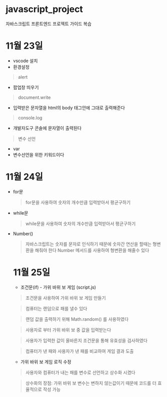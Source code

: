 # javascript_project
자바스크립트 프론트엔드 프로젝트 가이드 복습

# 11월 23일
+ vscode 설치
+ 환경설정

> alert
+ 팝업창 띄우기

> document.write
+ 입력받은 문자열을 html의 body 태그안에 그대로 출력해준다
  
> console.log
+ 개발자도구 콘솔에 문자열이 출력된다

> 변수 선언
+ var
+ 변수선언을 위한 키워드이다


# 11월 24일
+ for문
  > for문을 사용하여 숫자의 개수만큼 입력받아서 평균구하기
+ while문
    > while문을 사용하여 숫자의 개수만큼 입력받아서 평균구하기

+ Number()
  > 자바스크립트는 숫자를 문자로 인식하기 때문에
  > 숫자간 연산을 할때는 형변환을 해줘야 한다
  > Number 메서드를 사용하여 형변환을 해줄수 있다

  # 11월 25일
  + 조건문(if) - 가위 바위 보 게임 (script.js)
  > 조건문을 사용하여 가위 바위 보 게임 만들기
  
  > 컴퓨터는 랜덤으로 패를 낼수 있다
  
  > 랜덤 값을 출력하기 위해 Math.random() 를 사용하였다
  
  > 사용자로 부터 가위 바위 보 중 값을 입력받는다
  
  > 사용자가 입력한 값이 올바른지 조건문을 통해 유효성을 검사하였다
  
  > 컴퓨터가 낸 패와 사용자가 낸 패를 비교하여 게임 결과 도출

  + 가위 바위 보 게임 로직 수정
  > 사용자와 컴퓨터가 내는 패를 변수로 선언하고 상수화 시켰다

  > 상수화의 장점: 가위 바위 보 변수는 변하지 않는값이기 때문에 코드를 더 효율적으로 작성 가능

